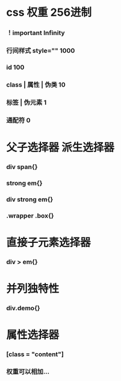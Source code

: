 # css 权重   256进制

### ！important         Infinity
### 行间样式 style=""     1000
### id                    100
### class | 属性 | 伪类    10
### 标签 | 伪元素           1
### 通配符                  0



# 父子选择器  派生选择器

### div span{}
### strong em{}
### div strong em{}

### .wrapper .box{}

# 直接子元素选择器
### div > em{} 

# 并列独特性
### div.demo{}

# 属性选择器
### [class = "content"]

### 权重可以相加...